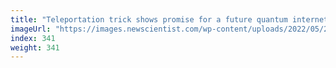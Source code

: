 ```yaml
---
title: "Teleportation trick shows promise for a future quantum internet"
imageUrl: "https://images.newscientist.com/wp-content/uploads/2022/05/25140347/SEI_106229754.jpg?width=600"
index: 341
weight: 341
---
```

